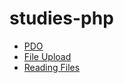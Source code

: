# studies-php

- [PDO](PDO/pdo.php)
- [File Upload](file_upload/upload.php)
- [Reading Files](reading_files/fileReading.php)